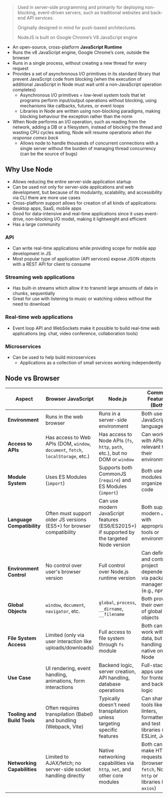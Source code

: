 > Used in server-side programming and primarily for deploying non-blocking, event-driven servers, such as traditional websites and back-end API services.
> 
> Originally designed in mind for push-based architectures.
> 
> NodeJS is built on Google Chrome’s V8 JavaScript engine

- An open-source, cross-platform **JavaScript Runtime**
- Runs the v8 JavaScript engine, Google Chrome’s core, outside the browser
- Runs in a single process, without creating a new thread for every request
- Provides a set of asynchronous I/O primitives in its standard library that prevent JavaScript code from blocking (when the execution of additional JavaScript in Node must wait until a non-JavaScript operation completes)
  - Asynchronous I/O primitives = low-level system tools that let programs perform input/output operations without blocking, using mechanisms like callbacks, futures, or event loops
  - Libraries in Node are written using non-blocking paradigms, making blocking behaviour the exception rather than the norm
- When Node performs an I/O operation, such as reading from the network, adding a DB or a filesystem, instead of blocking the thread and wasting CPU cycles waiting, Node will resume operations _when the response comes back_
  - Allows node to handle thousands of concurrent connections with a single server without the burden of managing thread concurrency (can be the source of bugs)

## Why Use Node

- Allows reducing the entire server-side application startup
- Can be used not only for server-side applications and web development, but because of its modularity, scalability, and accessibility via CLI there are more use cases
- Cross-platform support allows for creation of all kinds of applications: desktop apps, SaaS, mobile apps
- Good for data-intensive and real-time applications since it uses event-drive, non-blocking I/O model, making it lightweight and efficient
- Has a large community

### API

- Can write real-time applications while providing scope for mobile app development in JS
- Most popular type of application (API services) expose JSON objects with a REST API for client to consume

### Streaming web applications

- Has built-in streams which allow it to transmit large amounts of data in chunks, sequentially
- Great for use with listening to music or watching videos without the need to download

### Real-time web applications

- Event loop API and WebSockets make it possible to build real-time web applications (eg. chat, video conference, collaboration tools)

### Microservices

- Can be used to help build microservices
  - Applications as a collection of small services working independently

## Node vs Browser


| **Aspect**                      | **Browser JavaScript**                                                                 | **Node.js**                                                                                     | **Common Features (Both)**                                                                 |
|-------------------------------|----------------------------------------------------------------------------------------|--------------------------------------------------------------------------------------------------|---------------------------------------------------------------------------------------------|
| **Environment**                | Runs in the web browser                                                               | Runs in a server-side environment                                                               | Both use the JavaScript language                                                           |
| **Access to APIs**            | Has access to Web APIs (DOM, `window`, `document`, `fetch`, `localStorage`, etc.)     | Has access to Node APIs (`fs`, `http`, `path`, etc.), but no DOM or `window`                    | Can work with APIs relevant to their environment                                           |
| **Module System**             | Uses ES Modules (`import`)                                                             | Supports both CommonJS (`require`) and ES Modules (`import`)                                   | Both use modules to organize code                                                          |
| **Language Compatibility**    | Often must support older JS versions (ES5+) for browser compatibility                 | Can use modern JavaScript features (ES6/ES2015+) if supported by the targeted Node version     | Both support modern JS with appropriate tools or environments                              |
| **Environment Control**       | No control over user's browser version                                                 | Full control over Node.js runtime version                                                      | Can define and control project dependencies via package managers (e.g., npm)               |
| **Global Objects**            | `window`, `document`, `navigator`, etc.                                                | `global`, `process`, `__dirname`, `__filename`                                                  | Both provide their own set of global objects                                               |
| **File System Access**        | Limited (only via user interaction like uploads/downloads)                            | Full access to file system through `fs` module                                                  | Both can work with data, but file handling is native only in Node                          |
| **Use Case**                  | UI rendering, event handling, animations, form interactions                           | Backend logic, server creation, API handling, database operations                              | Full-stack apps use both for frontend and backend logic                                    |
| **Tooling and Build Tools**   | Often requires transpilation (Babel) and bundling (Webpack, Vite)                     | Typically doesn't need transpilation unless targeting specific features                        | Can share tools like linters, formatters, and test libraries (e.g., ESLint, Jest)          |
| **Networking Capabilities**   | Limited to AJAX/fetch; no server-side socket handling directly                        | Native networking capabilities via `http`, `net`, and other core modules                       | Both can make HTTP requests (browser: `fetch`, Node: `http` or libraries like `axios`)     |